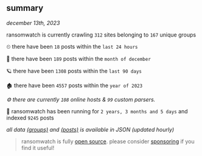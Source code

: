 
## summary
_december 13th, 2023_

ransomwatch is currently crawling `312` sites belonging to `167` unique groups

⏲ there have been `18` posts within the `last 24 hours`

🦈 there have been `189` posts within the `month of december`

🪐 there have been `1308` posts within the `last 90 days`

🏚 there have been `4557` posts within the `year of 2023`

_⚙️ there are currently `108` online hosts & `99` custom parsers._

🦕 ransomwatch has been running for `2 years, 3 months and 5 days` and indexed `9245` posts

_all data  [(groups)](http://ransomwhat.telemetry.ltd/groups) and [(posts)](http://ransomwhat.telemetry.ltd/posts) is available in JSON (updated hourly)_

> ransomwatch is fully [open source](https://github.com/joshhighet/ransomwatch#ransomwatch--). please consider [sponsoring](https://github.com/sponsors/joshhighet) if you find it useful!
